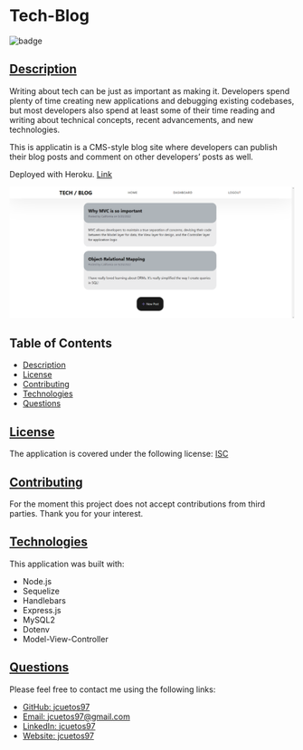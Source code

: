 # Tech-Blog
 
![badge](https://img.shields.io/badge/license-isc-blue)

## [Description](#table-of-contents)

Writing about tech can be just as important as making it. Developers spend plenty of time creating new applications and debugging existing codebases, but most developers also spend at least some of their time reading and writing about technical concepts, recent advancements, and new technologies.

This is applicatin is a CMS-style blog site where developers can publish their blog posts and comment on other developers’ posts as well.

Deployed with Heroku. [Link](https://tech-blog-jcuetos97.herokuapp.com/welcome)

![Demo](./public/css/images/SS%20DEMO.png)



## Table of Contents
* [Description](#description)
* [License](#license)
* [Contributing](#contributing)
* [Technologies](#technologies)
* [Questions](#questions)


## [License](#table-of-contents)
The application is covered under the following license:
[ISC](https://choosealicense.com/licenses/isc)


## [Contributing](#table-of-contents)

For the moment this project does not accept contributions from third parties. Thank you for your interest.

## [Technologies](#table-of-contents)

This application was built with: 
* Node.js
* Sequelize
* Handlebars
* Express.js
* MySQL2
* Dotenv
* Model-View-Controller

## [Questions](#table-of-contents)

Please feel free to contact me using the following links:
* [GitHub: jcuetos97](https://github.com/jcuetos97)
* [Email: jcuetos97@gmail.com](mailto:jcuetos97@gmail.com)
* [LinkedIn: jcuetos97](https://www.linkedin.com/in/jcuetos97/)
* [Website: jcuetos97](https://jcuetos97.github.io/Web-Developer-Portfolio/)
